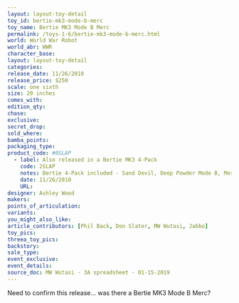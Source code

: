 ```yaml
---
layout: layout-toy-detail 
toy_id: bertie-mk3-mode-b-merc
toy_name: Bertie MK3 Mode B Merc
permalink: /toys-1-6/bertie-mk3-mode-b-merc.html
world: World War Robot
world_abr: WWR
character_base: 
layout: layout-toy-detail
categories: 
release_date: 11/26/2010
release_price: $250 
scale: one sixth
size: 20 inches
comes_with: 
edition_qty: 
chase: 
exclusive: 
secret_drop: 
sold_where: 
bamba_points: 
packaging_type: 
product_code: #0SLAP
  - label: Also released in a Bertie MK3 4-Pack
    code: 2SLAP
    notes: Bertie 4-Pack included - Sand Devil, Deep Powder Mode B, Merc Mode A, and JEA Mode A - @ $940
    date: 11/26/2010
    URL:
designer: Ashley Wood
makers: 
points_of_articulation: 
variants: 
you_might_also_like: 
article_contributors: [Phil Back, Don Slater, MW Wutasi, Jabbo]
toy_pics: 
threea_toy_pics:
backstory: 
sale_type: 
event_exclusive: 
event_details: 
source_doc: MW Wutasi - 3A spreadsheet - 01-15-2019
---
```

Need to confirm this release... was there a Bertie MK3 Mode B Merc?